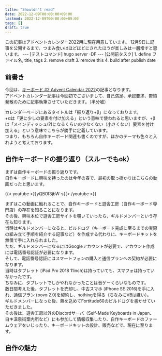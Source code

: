```yaml
---
title: "Shouldn't read"
date: 2022-12-09T00:00:00+09:00
lastmod: 2022-12-09T00:00:00+09:00
tags: []
draft: true
---
```

<hidden>
この記事はアドベントカレンダー2022用に現在用意しています。
12月9日に記事を公開するまで、つまみ食いはほどほどにされたほうが楽しみは一層増すと思います。
---
[テストコマンド]
hugo server -DF
---
[公開前タスク]
1. define ファイル名, title, tags
2. remove draft
3. remove this
4. build after publish date
</hidden>

## 前書き

今回は、[キーボード #2 Advent Calendar 2022](https://adventar.org/calendars/7646)の記事となります。  
アドベントカレンダー記事は今回初でございまして、自己満足、承認要求、鬱憤発散のために記事執筆させていただきます。（半分嘘）  

カレンダーページにあるタイトルは「振り返り+β」になっております。  
+αは「更に少しの要素を付け加える」という意味で使われると思いますが、+βは「メインディッシュ(?)になるくらいの少なくない（小さくない）要素を付け加える」という意味でこちらが勝手に定義しています。  
つまり、もちろん自作キーボード関連も書くのですが、ほかのテーマも色々と入れようと考えております。  

## 自作キーボードの振り返り（スルーでもok）

まずは自作キーボードの振り返りです。  
自作キーボードに興味を持ったのは今年の春で、最初の取っ掛かりはこちらの動画だったと思います。

{{< youtube >}}yQBOI3jbW-s{{< /youtube >}}

まずはこの動画に触れることで、自作キーボードと遊舎工房（自作キーボード専門店）の存在を知ることになります。  
その後、興味本位で遊舎工房サイトを覗いていったら、ギルドメンバーという存在も知ります。  
当時はギルドメンバーになると、ビルドログ（キーボード完成に至るまでの実際の組み立て手順を紹介する記事など）を作成する代わりに、キーボードキットを無償で手に入れられました。  
ただ、ギルドメンバーになるにはGoogleアカウントが必要で、アカウント作成には電話番号認証が必要になります。  
そして、電話番号認証にはスマートフォンの購入と通信プランへの契約が必要になります。  
当時はタブレット (iPad Pro 2018 11inch)は持っていても、スマフォは持っていなかったです。  
ちなみに、タブレットでしかやれなかったことは音ゲーくらいなものです。  
数日間考えた後、タブレットを売却し、中古スマホ (iPhone SE 2016)を手に入れ、通信プラン (povo 2.0)を契約し、nothingを得る（ちなみにVBは嫌い）。  
ギルドメンバーになった後、熱を込めてFortitude60のビルドログを書かせていただきました。  
その後は、遊舎工房以外のDiscordサーバ（Self-Made Keyboards in Japan、自キ温泉街案内所など）にも参加して情報収集したり、自作キーボードのファームウェアをいじったり、キーボードキットの設計、販売などで、現在に至ります。

## 自作の魅力


